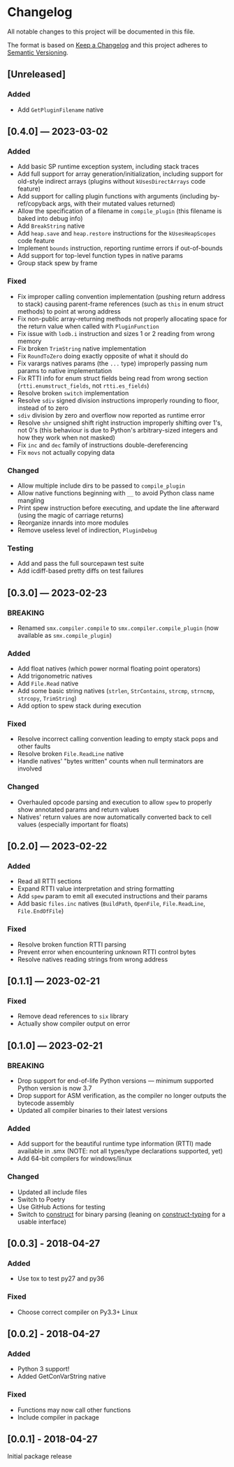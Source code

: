 # Changelog
All notable changes to this project will be documented in this file.

The format is based on [Keep a Changelog](http://keepachangelog.com/en/1.0.0/)
and this project adheres to [Semantic Versioning](http://semver.org/spec/v2.0.0.html).


## [Unreleased]
### Added
 - Add `GetPluginFilename` native


## [0.4.0] — 2023-03-02
### Added
 - Add basic SP runtime exception system, including stack traces
 - Add full support for array generation/initialization, including support for old-style indirect arrays (plugins without `kUsesDirectArrays` code feature)
 - Add support for calling plugin functions with arguments (including by-ref/copyback args, with their mutated values returned)
 - Allow the specification of a filename in `compile_plugin` (this filename is baked into debug info)
 - Add `BreakString` native
 - Add `heap.save` and `heap.restore` instructions for the `kUsesHeapScopes` code feature
 - Implement `bounds` instruction, reporting runtime errors if out-of-bounds
 - Add support for top-level function types in native params
 - Group stack spew by frame

### Fixed
 - Fix improper calling convention implementation (pushing return address to stack) causing parent-frame references (such as `this` in enum struct methods) to point at wrong address
 - Fix non-public array-returning methods not properly allocating space for the return value when called with `PluginFunction`
 - Fix issue with `lodb.i` instruction and sizes 1 or 2 reading from wrong memory
 - Fix broken `TrimString` native implementation
 - Fix `RoundToZero` doing exactly opposite of what it should do
 - Fix varargs natives params (the `...` type) improperly passing num params to native implementation
 - Fix RTTI info for enum struct fields being read from wrong section (`rtti.enumstruct_fields`, not `rtti.es_fields`)
 - Resolve broken `switch` implementation
 - Resolve `sdiv` signed division instructions improperly rounding to floor, instead of to zero
 - `sdiv` division by zero and overflow now reported as runtime error
 - Resolve `shr` unsigned shift right instruction improperly shifting over 1's, not 0's (this behaviour is due to Python's arbitrary-sized integers and how they work when not masked)
 - Fix `inc` and `dec` family of instructions double-dereferencing
 - Fix `movs` not actually copying data

### Changed
 - Allow multiple include dirs to be passed to `compile_plugin`
 - Allow native functions beginning with `__` to avoid Python class name mangling
 - Print spew instruction before executing, and update the line afterward (using the magic of carriage returns)
 - Reorganize innards into more modules
 - Remove useless level of indirection, `PluginDebug`

### Testing
 - Add and pass the full sourcepawn test suite
 - Add icdiff-based pretty diffs on test failures


## [0.3.0] — 2023-02-23
### BREAKING
 - Renamed `smx.compiler.compile` to `smx.compiler.compile_plugin` (now available as `smx.compile_plugin`)

### Added
 - Add float natives (which power normal floating point operators)
 - Add trigonometric natives
 - Add `File.Read` native
 - Add some basic string natives (`strlen`, `StrContains`, `strcmp`, `strncmp`, `strcopy`, `TrimString`)
 - Add option to spew stack during execution

### Fixed
 - Resolve incorrect calling convention leading to empty stack pops and other faults
 - Resolve broken `File.ReadLine` native
 - Handle natives' "bytes written" counts when null terminators are involved

### Changed
 - Overhauled opcode parsing and execution to allow `spew` to properly show annotated params and return values
 - Natives' return values are now automatically converted back to cell values (especially important for floats)


## [0.2.0] — 2023-02-22
### Added
 - Read all RTTI sections
 - Expand RTTI value interpretation and string formatting
 - Add `spew` param to emit all executed instructions and their params
 - Add basic `files.inc` natives (`BuildPath`, `OpenFile`, `File.ReadLine`, `File.EndOfFile`)

### Fixed
 - Resolve broken function RTTI parsing
 - Prevent error when encountering unknown RTTI control bytes
 - Resolve natives reading strings from wrong address


## [0.1.1] — 2023-02-21
### Fixed
 - Remove dead references to `six` library
 - Actually show compiler output on error


## [0.1.0] — 2023-02-21
### BREAKING
 - Drop support for end-of-life Python versions — minimum supported Python version is now 3.7
 - Drop support for ASM verification, as the compiler no longer outputs the bytecode assembly
 - Updated all compiler binaries to their latest versions

### Added
 - Add support for the beautiful runtime type information (RTTI) made available in .smx (NOTE: not all types/type declarations supported, yet)
 - Add 64-bit compilers for windows/linux

### Changed
 - Updated all include files
 - Switch to Poetry
 - Use GitHub Actions for testing
 - Switch to [construct](https://construct.readthedocs.io/en/latest/) for binary parsing (leaning on [construct-typing](https://github.com/timrid/construct-typing) for a usable interface)


## [0.0.3] - 2018-04-27
### Added
 - Use tox to test py27 and py36

### Fixed
 - Choose correct compiler on Py3.3+ Linux


## [0.0.2] - 2018-04-27
### Added
 - Python 3 support!
 - Added GetConVarString native

### Fixed
 - Functions may now call other functions
 - Include compiler in package


## [0.0.1] - 2018-04-27
Initial package release
